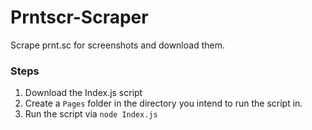 # Prntscr-Scraper
Scrape prnt.sc for screenshots and download them. 

### Steps
1. Download the Index.js script
2. Create a `Pages` folder in the directory you intend to run the script in.
3. Run the script via `node Index.js`
